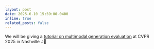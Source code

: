 ```yaml
---
layout: post
date: 2025-6-10 15:59:00-0400
inline: true
related_posts: false
---
```



We will be giving a [tutorial on multimodal generation evaluation](https://lmm-understand.github.io/) at CVPR 2025 in Nashville 🎶🍗
